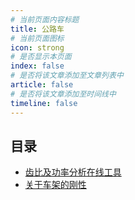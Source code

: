 ```yaml
---
# 当前页面内容标题
title: 公路车
# 当前页面图标
icon: strong
# 是否显示本页面
index: false
# 是否将该文章添加至文章列表中
article: false
# 是否将该文章添加至时间线中
timeline: false
---
```


## 目录

-   [齿比及功率分析在线工具](齿比及功率分析在线工具.md)
-   [关于车架的刚性](关于车架的刚性.md)